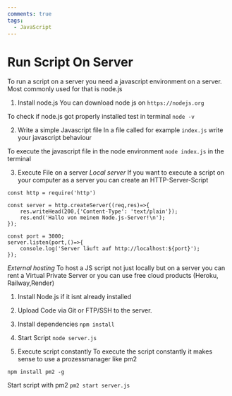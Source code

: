 ```yaml
---
comments: true
tags:
  - JavaScript
---
```

# Run Script On Server
To run a script on a server you need a javascript environment on a server. Most commonly used for that is node.js

1. Install node.js
You can download node js on `https://nodejs.org`

To check if node.js got properly installed test in terminal `node -v`

2. Write a simple Javascript file
In a file called for example `index.js` write your javascript behaviour

To execute the javascript file in the node environment 
`node index.js` in the terminal

3. Execute File on a server
*Local server* 
If you want to execute a script on your computer as a server you can create an HTTP-Server-Script

```JS
const http = require('http')

const server = http.createServer((req,res)=>{
    res.writeHead(200,{'Content-Type': 'text/plain'});
    res.end('Hallo von meinem Node.js-Server!\n');
});

const port = 3000;
server.listen(port,()=>{
    console.log('Server läuft auf http://localhost:${port}');
});
```

*External hosting*
To host a JS script not just locally but on a server you can rent a 
Virtual Private Server or you can use free cloud products (Heroku, Railway,Render)

1. Install Node.js if it isnt already installed

2. Upload Code via Git or FTP/SSH to the server.

3. Install dependencies
`npm install`

4. Start Script
`node server.js`

4. Execute script constantly
To execute the script constantly it makes sense to use a prozessmanager like pm2 

`npm install pm2 -g`

Start script with pm2
`pm2 start server.js`